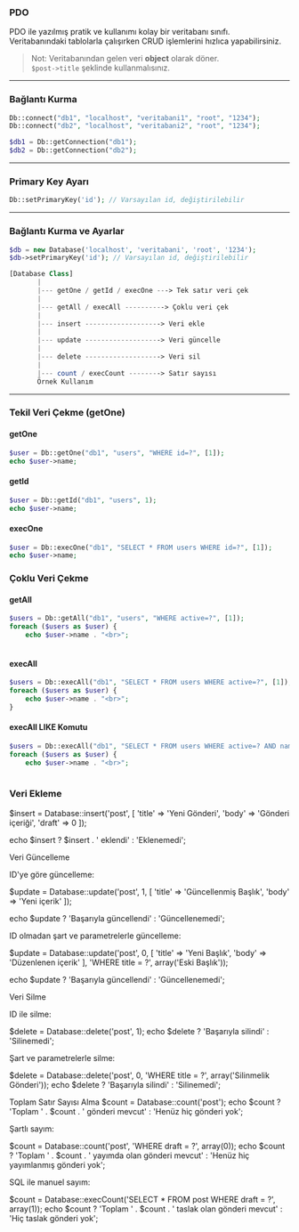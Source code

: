 ### PDO

PDO ile yazılmış pratik ve kullanımı kolay bir veritabanı sınıfı.  
Veritabanındaki tablolarla çalışırken CRUD işlemlerini hızlıca yapabilirsiniz.

> Not: Veritabanından gelen veri **object** olarak döner.  
> `$post->title` şeklinde kullanmalısınız.

---
### Bağlantı Kurma

```php
Db::connect("db1", "localhost", "veritabani1", "root", "1234");
Db::connect("db2", "localhost", "veritabani2", "root", "1234");

$db1 = Db::getConnection("db1");
$db2 = Db::getConnection("db2");

```

---

### Primary Key Ayarı

```php
Db::setPrimaryKey('id'); // Varsayılan id, değiştirilebilir

```

---


### Bağlantı Kurma ve Ayarlar

```php
$db = new Database('localhost', 'veritabani', 'root', '1234');
$db->setPrimaryKey('id'); // Varsayılan id, değiştirilebilir

[Database Class]
       |
       |--- getOne / getId / execOne ---> Tek satır veri çek
       |
       |--- getAll / execAll ----------> Çoklu veri çek
       |
       |--- insert -------------------> Veri ekle
       |
       |--- update -------------------> Veri güncelle
       |
       |--- delete -------------------> Veri sil
       |
       |--- count / execCount --------> Satır sayısı
       Örnek Kullanım

```
---

### Tekil Veri Çekme (getOne)

#### getOne

```php
$user = Db::getOne("db1", "users", "WHERE id=?", [1]);
echo $user->name;

``` 

#### getId

```php
$user = Db::getId("db1", "users", 1);
echo $user->name;

```

#### execOne

```php
$user = Db::execOne("db1", "SELECT * FROM users WHERE id=?", [1]);
echo $user->name;

```

### Çoklu Veri Çekme

#### getAll
```php
$users = Db::getAll("db1", "users", "WHERE active=?", [1]);
foreach ($users as $user) {
    echo $user->name . "<br>";
    
```

#### execAll

```php
$users = Db::execAll("db1", "SELECT * FROM users WHERE active=?", [1]);
foreach ($users as $user) {
    echo $user->name . "<br>";
}

```

#### execAll LIKE Komutu

```php
$users = Db::execAll("db1", "SELECT * FROM users WHERE active=? AND name LIKE ?", [1, '%Ahmet%']);
foreach ($users as $user) {
    echo $user->name . "<br>";
    
```

### Veri Ekleme
$insert = Database::insert('post', [
    'title' => 'Yeni Gönderi',
    'body'  => 'Gönderi içeriği',
    'draft' => 0
]);

echo $insert ? $insert . ' eklendi' : 'Eklenemedi';

Veri Güncelleme

ID'ye göre güncelleme:

$update = Database::update('post', 1, [
    'title' => 'Güncellenmiş Başlık',
    'body'  => 'Yeni içerik'
]);

echo $update ? 'Başarıyla güncellendi' : 'Güncellenemedi';


ID olmadan şart ve parametrelerle güncelleme:

$update = Database::update('post', 0, [
    'title' => 'Yeni Başlık',
    'body'  => 'Düzenlenen içerik'
], 'WHERE title = ?', array('Eski Başlık'));

echo $update ? 'Başarıyla güncellendi' : 'Güncellenemedi';

Veri Silme

ID ile silme:

$delete = Database::delete('post', 1);
echo $delete ? 'Başarıyla silindi' : 'Silinemedi';


Şart ve parametrelerle silme:

$delete = Database::delete('post', 0, 'WHERE title = ?', array('Silinmelik Gönderi'));
echo $delete ? 'Başarıyla silindi' : 'Silinemedi';

Toplam Satır Sayısı Alma
$count = Database::count('post');
echo $count ? 'Toplam ' . $count . ' gönderi mevcut' : 'Henüz hiç gönderi yok';


Şartlı sayım:

$count = Database::count('post', 'WHERE draft = ?', array(0));
echo $count ? 'Toplam ' . $count . ' yayımda olan gönderi mevcut' : 'Henüz hiç yayımlanmış gönderi yok';


SQL ile manuel sayım:

$count = Database::execCount('SELECT * FROM post WHERE draft = ?', array(1));
echo $count ? 'Toplam ' . $count . ' taslak olan gönderi mevcut' : 'Hiç taslak gönderi yok';
